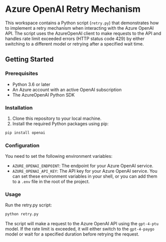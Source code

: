 # Azure OpenAI Retry Mechanism
This workspace contains a Python script (`retry.py`) that demonstrates how to implement a retry mechanism when interacting with the Azure OpenAI API. The script uses the AzureOpenAI client to make requests to the API and handles rate limit exceeded errors (HTTP status code 429) by either switching to a different model or retrying after a specified wait time.

## Getting Started
### Prerequisites
 - Python 3.6 or later
 - An Azure account with an active OpenAI subscription
 - The AzureOpenAI Python SDK
### Installation
1. Clone this repository to your local machine.
2. Install the required Python packages using pip:
```python
pip install openai
```
### Configuration
You need to set the following environment variables:

 - `AZURE_OPENAI_ENDPOINT`: The endpoint for your Azure OpenAI service.
 - `AZURE_OPENAI_API_KEY`: The API key for your Azure OpenAI service.
You can set these environment variables in your shell, or you can add them to a `.env` file in the root of the project.

### Usage
Run the retry.py script:
```python
python retry.py
```
The script will make a request to the Azure OpenAI API using the `gpt-4-ptu` model. If the rate limit is exceeded, it will either switch to the `gpt-4-paygo` model or wait for a specified duration before retrying the request.
